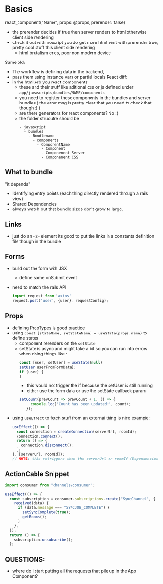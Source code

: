 # Basics 

react_component("Name", props: @props, prerender: false)
- the prerender decides if true then server renders to html
  otherwise client side rendering
- check it out with noscript you do get more html sent with 
  prerender true, pretty cool stuff this client side rendering 
  - html brutalism cries, poor non modern device

Same old: 
- The workflow is defining data in the backend, 
- pass them using instance vars or partial locals 
React diff: 
- in the html.erb you react components 
  - these and their stuff like aditional css or js defined under 
    `app/javascripts/bundles/NAME/components` 
  - you need to register these components in the bundles and server bundles 
    ( the error msg is pretty clear that you need to check that though :)  ) 
  - are there generators for react components? No :(
  - the folder strucutre should be 
    ```
    - javascript 
      - bundles  
        - Bundlename 
          - components 
            - ComponentName 
              - Component 
              - Componenent Server 
              - Componenent CSS
    ```

## What to bundle 
"it depends"

- Identifying entry points (each thing directly rendered through a rails view) 
- Shared Dependencies 
- always watch out that bundle sizes don't grow to large. 

## Links 
- just do an `<a>` element its good to put the links in a constants 
  definition file though in the bundle

## Forms 
- build out the form with JSX
  - define some onSubmit event

- need to match the rails API 
  ``` js
  import request from 'axios'
  request.post('user', {user}, requestConfig);
  ```

## Props 

- defining PropTypes is good practice 
- using `const [stateName, setStateName] = useState(props.name)` to define
  states 
  - component rerenders on the `setState`
  - setState is async and might take a bit so you can run into errors when 
    doing things like :   
    ```js 
    const [user, setUser] = useState(null)
    setUser(userFromFormData);
    if (user) { 
    }
    ```
    - this would not trigger the if because the setUser is still running 
    - either use the form data or use the setState callback param
    ``` js
    setCount(prevCount => prevCount + 1, () => {
         console.log('Count has been updated:', count);
       });
    ```
- using `useEffect` to fetch stuff from an external thing is nice
  example: 
  ```js
  useEffect(() => {
    const connection = createConnection(serverUrl, roomId);
    connection.connect();
    return () => {
      connection.disconnect();
    };
  }, [serverUrl, roomId]);
  // NOTE: this retriggers when the serverUrl or roomId (Dependencies) changes
  ```

## ActionCable Snippet

  ```js 
  import consumer from "channels/consumer";

  useEffect(() => {
    const subscription = consumer.subscriptions.create("SyncChannel", {
      received(data) {
        if (data.message === "SYNCJOB_COMPLETE") {
          setSyncComplete(true);
          getRooms();
        }
      },
    });
    return () => {
      subscription.unsubscribe();
    };
  ```

## QUESTIONS: 
- where do i start putting all the requests that pile up in the App Component?
